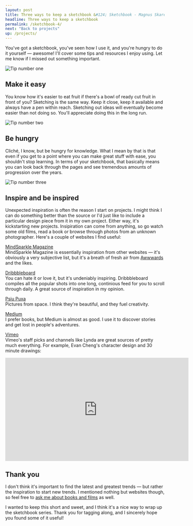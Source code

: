 ```yaml
---
layout: post
title: Three ways to keep a sketchbook &#124; Sketchbook - Magnus Skare
headline: Three ways to keep a sketchbook
permalink: /sketchbook-4/
next: "Back to projects"
up: /projects/
---
```


You've got a sketchbook, you've seen how I use it, and you're hungry to do it yourself &mdash; awesome! I'll cover some tips and resources I enjoy using. Let me know if I missed out something important.

<img src="../img/sketchbook/img_17.jpg" alt="Tip number one">

## Make it easy

You know how it's easier to eat fruit if there's a bowl of ready cut fruit in front of you? Sketching is the same way. Keep it close, keep it available and always have a pen within reach. Sketching out ideas will eventually become easier than not doing so. You'll appreciate doing this in the long run.

<img src="../img/sketchbook/img_18.jpg" alt="Tip number two">

## Be hungry

Cliché, I know, but be hungry for knowledge. What I mean by that is that even if you get to a point where you can make great stuff with ease, you shouldn't stop learning. In terms of your sketchbook, that basically means you can look back through the pages and see tremendous amounts of progression over the years.

<img src="../img/sketchbook/img_19.jpg" alt="Tip number three">

## Inspire and be inspired

Unexpected inspiration is often the reason I start on projects. I might think I can do something better than the source or I'd just like to include a particular design piece from it in my own project. Either way, it's kickstarting new projects. Insipiration can come from anything, so go watch some old films, read a book or browse through photos from an unknown photographer. Here's a couple of websites I find useful:

<a href="https://mindsparklemag.com/" target="_blank">MindSparkle Magazine</a><br>
MindSparkle Magazine is essentially inspiration from other websites &mdash; it's obviously a very subjective list, but it's a breath of fresh air from <a href="https://www.awwwards.com/" target="_blank">Awwwards</a> and the likes.

<a href="https://dribbbleboard.com/#popular" target="_blank">Dribbbleboard</a><br>
You can hate it or love it, but it's undeniably inspiring. Dribbbleboard compiles all the popular shots into one long, continious feed for you to scroll through daily. A great source of inspiration in my opinion.


<a href="https://psiupuxa.com/" target="_blank">Psiu Puxa</a><br>
Pictures from space. I think they're beautiful, and they fuel creativity.

<a href="https://medium.com/" target="_blank">Medium</a><br>
I prefer books, but Medium is almost as good. I use it to discover stories and get lost in people's adventures.

<a href="https://vimeo.com">Vimeo</a><br>
Vimeo's staff picks and channels like Lynda are great sources of pretty much everything. For example, Evan Cheng's character design and 30 minute drawings:

<div class="videoWrapper">
	<iframe src="https://player.vimeo.com/video/111231865?color=ffffff&amp;title=0&amp;byline=0&amp;portrait=0" width="580" height="326" frameborder="0" webkitallowfullscreen mozallowfullscreen allowfullscreen class="big"></iframe>
</div>

## Thank you

I don't think it's important to find the latest and greatest trends  &mdash; but rather the inspiration to start new trends. I mentioned nothing but websites though, so feel free to <a href="https://twitter.com/MagnusSkare" target="_blank" class="mark">ask me about books and films</a> as well.

I wanted to keep this short and sweet, and I think it's a nice way to wrap up the sketchbook series. Thank you for tagging along, and I sincerely hope you found some of it useful!




